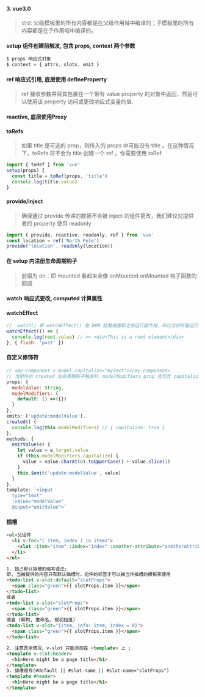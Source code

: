 #### 3. vue3.0
>`切记`: 父级模板里的所有内容都是在父级作用域中编译的；子模板里的所有内容都是在子作用域中编译的。

#### setup 组件创建前触发, 包含 props, context 两个参数
```js
$ props 响应式对象
$ context = { attrs, slots, emit }
```
#### ref 响应式引用, 底层使用 defineProperty
>ref 接收参数并将其包裹在一个带有 value property 的对象中返回，然后可以使用该 property 访问或更改响应式变量的值.
#### reactive, 底层使用Proxy
#### toRefs
>如果 title 是可选的 prop，则传入的 props 中可能没有 title 。在这种情况下，toRefs 将不会为 title 创建一个 ref 。你需要使用 toRef
```js
import { toRef } from 'vue'
setup(props) {
  const title = toRef(props, 'title')
  console.log(title.value)
}
```
#### provide/inject
>确保通过 provide 传递的数据不会被 inject 的组件更改，我们建议对提供者的 property 使用 readonly
```js
import { provide, reactive, readonly, ref } from 'vue'
const location = ref('North Pole')
provide('location', readonly(location))
```
#### 在 setup 内注册生命周期钩子
>前缀为 on：即 mounted 看起来会像 onMounted
>onMounted 钩子函数的回调
#### watch 响应式更改, computed 计算属性
#### watchEffect
```js
//  watch() 和 watchEffect() 在 DOM 挂载或更新之前运行副作用，所以当侦听器运行时，模板引用还未被更新
watchEffect(() => {
  console.log(root.value) // => <div>This is a root element</div>
}, { flush: 'post' })
```




#### 自定义修饰符
```js
// <my-component v-model.capitalize="myText"></my-component>
// 当组件的 created 生命周期钩子触发时，modelModifiers prop 会包含 capitalize，且其值为 true
props: {
  modelValue: String,
  modelModifiers: {
    default: () =>({})
  }
},
emits: ['update:modelValue'],
created() {
  console.log(this.modelModifiers) // { capitalize: true }
},
methods: {
  emitValue(e) {
    let value = e.target.value
    if (this.modelModifiers.capitalize) {
      value = value.charAt(0).toUpperCase() + value.slice(1)
    }
    this.$emit('update:modelValue', value)
  }
},
template: `<input
  type="text"
  :value="modelValue"
  @input="emitValue">`
```

#### 插槽
```html
<ul>父组件
  <li v-for="( item, index ) in items">
    <slot :item="item" :index="index" :another-attribute="anotherAttribute"></slot>
  </li>
</ul>

1. 独占默认插槽的缩写语法;
即, 当被提供的内容只有默认插槽时，组件的标签才可以被当作插槽的模板来使用
<todo-list v-slot:default="slotProps">
  <span class="green">{{ slotProps.item }}</span>
</todo-list>
或者
<todo-list v-slot="slotProps">
  <span class="green">{{ slotProps.item }}</span>
</todo-list>
或者 (解构, 重命名, 赋初始值)
<todo-list v-slot="{item, info: item, index = 0}">
  <span class="green">{{ slotProps.item }}</span>
</todo-list>

2. 注意其余情况，v-slot 只能添加在 <template> 上 ;
<template v-slot:header>
  <h1>Here might be a page title</h1>
</template>
3. 插槽缩写(#default || #slot-name || #slot-name="slotProps")
<template #header>
  <h1>Here might be a page title</h1>
</template>
```